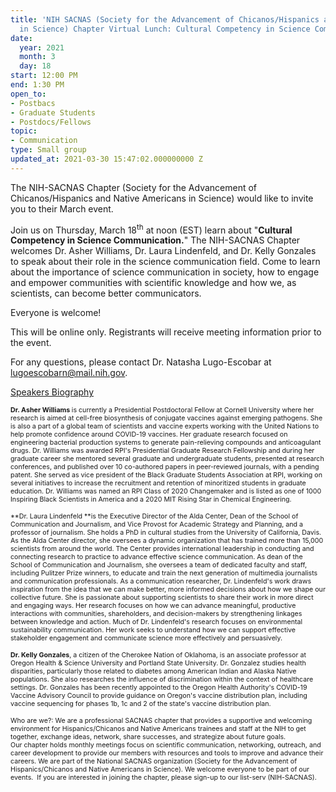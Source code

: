 ```yaml
---
title: 'NIH SACNAS (Society for the Advancement of Chicanos/Hispanics and Native Americans
  in Science) Chapter Virtual Lunch: Cultural Competency in Science Communication'
date:
  year: 2021
  month: 3
  day: 18
start: 12:00 PM
end: 1:30 PM
open_to:
- Postbacs
- Graduate Students
- Postdocs/Fellows
topic:
- Communication
type: Small group
updated_at: 2021-03-30 15:47:02.000000000 Z
---
```

The NIH-SACNAS Chapter (Society for the Advancement of
Chicanos/Hispanics and Native Americans in Science) would like to invite
you to their March event. 

Join us on Thursday, March 18<sup>th</sup> at noon (EST) learn about
"**Cultural Competency in Science Communication.**" The NIH-SACNAS
Chapter welcomes Dr. Asher Williams, Dr. Laura Lindenfeld, and Dr. Kelly
Gonzales to speak about their role in the science communication field.
Come to learn about the importance of science communication in society,
how to engage and empower communities with scientific knowledge and how
we, as scientists, can become better communicators. 

Everyone is welcome! 

This will be online only. Registrants will receive meeting information
prior to the event.

For any questions, please contact Dr. Natasha Lugo-Escobar at
lugoescobarn@mail.nih.gov.  

<span style="text-decoration: underline;">Speakers Biography</span>

<span style="font-size: 8pt;"><strong>Dr. Asher Williams </strong>is
currently a Presidential Postdoctoral Fellow at Cornell University where
her research is aimed at cell-free biosynthesis of conjugate vaccines
against emerging pathogens. She is also a part of a global team of
scientists and vaccine experts working with the United Nations to help
promote confidence around COVID-19 vaccines. Her graduate research
focused on engineering bacterial production systems to generate
pain-relieving compounds and anticoagulant drugs. Dr. Williams was
awarded RPI's Presidential Graduate Research Fellowship and during her
graduate career she mentored several graduate and undergraduate
students, presented at research conferences, and published over 10
co-authored papers in peer-reviewed journals, with a pending patent. She
served as vice president of the Black Graduate Students Association at
RPI, working on several initiatives to increase the recruitment and
retention of minoritized students in graduate education. Dr. Williams
was named an RPI Class of 2020 Changemaker and is listed as one of 1000
Inspiring Black Scientists in America and a 2020 MIT Rising Star in
Chemical Engineering.</span>

<span style="font-size: 8pt;">**Dr. Laura Lindenfeld **is the Executive
Director of the Alda Center, Dean of the School of Communication and
Journalism, and Vice Provost for Academic Strategy and Planning, and a
professor of journalism. She holds a PhD in cultural studies from the
University of California, Davis. As the Alda Center director, she
oversees a dynamic organization that has trained more than 15,000
scientists from around the world. The Center provides international
leadership in conducting and connecting research to practice to advance
effective science communication. As dean of the School of Communication
and Journalism, she oversees a team of dedicated faculty and staff,
including Pulitzer Prize winners, to educate and train the next
generation of multimedia journalists and communication professionals. As
a communication researcher, Dr. Lindenfeld\'s work draws inspiration
from the idea that we can make better, more informed decisions about how
we shape our collective future. She is passionate about supporting
scientists to share their work in more direct and engaging ways. Her
research focuses on how we can advance meaningful, productive
interactions with communities, shareholders, and decision-makers by
strengthening linkages between knowledge and action. Much of Dr.
Lindenfeld\'s research focuses on environmental sustainability
communication. Her work seeks to understand how we can support effective
stakeholder engagement and communicate science more effectively and
persuasively. </span>

<span style="font-size: 8pt;">**Dr. Kelly Gonzales**, a citizen of the
Cherokee Nation of Oklahoma, is an associate professor at Oregon Health
&amp; Science University and Portland State University. Dr. Gonzalez
studies health disparities, particularly those related to diabetes among
American Indian and Alaska Native populations. She also researches the
influence of discrimination within the context of healthcare settings.
Dr. Gonzales has been recently appointed to the Oregon Health
Authority's COVID-19 Vaccine Advisory Council to provide guidance on
Oregon's vaccine distribution plan, including vaccine sequencing for
phases 1b, 1c and 2 of the state's vaccine distribution plan.</span>

<span style="font-size: 8pt;">Who are we?: We are a professional SACNAS
chapter that provides a supportive and welcoming environment for
Hispanics/Chicanos and Native Americans trainees and staff at the NIH to
get together, exchange ideas, network, share successes, and strategize
about future goals. Our chapter holds monthly meetings focus on
scientific communication, networking, outreach, and career development
to provide our members with resources and tools to improve and
advance their careers. We are part of the National SACNAS organization
(Society for the Advancement of Hispanics/Chicanos and Native Americans
in Science). We welcome everyone to be part of our events.  If you are
interested in joining the chapter, please sign-up to our list-serv
(NIH-SACNAS). </span>

 

 

 
